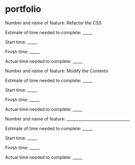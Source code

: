 # portfolio

Number and name of feature: Refactor the CSS

Estimate of time needed to complete: _____

Start time: _____

Finish time: _____

Actual time needed to complete: _____



Number and name of feature: Modify the Contents

Estimate of time needed to complete: _____

Start time: _____

Finish time: _____

Actual time needed to complete: _____


Number and name of feature: ________________________________

Estimate of time needed to complete: _____

Start time: _____

Finish time: _____

Actual time needed to complete: _____